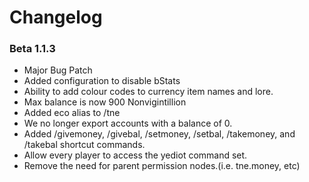 Changelog
========================

### Beta 1.1.3
- Major Bug Patch
- Added configuration to disable bStats
- Ability to add colour codes to currency item names and lore.
- Max balance is now 900 Nonvigintillion
- Added eco alias to /tne
- We no longer export accounts with a balance of 0.
- Added /givemoney, /givebal, /setmoney, /setbal, /takemoney, and /takebal shortcut commands.
- Allow every player to access the yediot command set.
- Remove the need for parent permission nodes.(i.e. tne.money, etc)